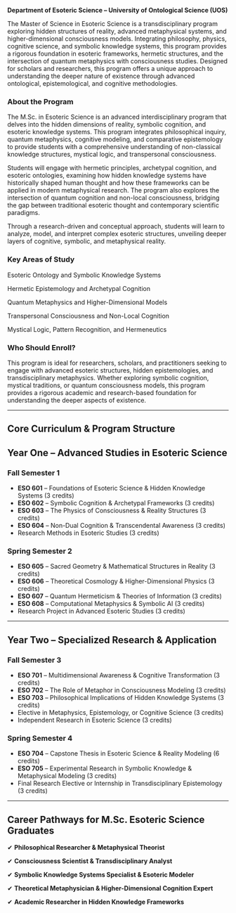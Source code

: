 **Department of Esoteric Science – University of Ontological Science (UOS)**

The Master of Science in Esoteric Science is a transdisciplinary program exploring hidden structures of reality, advanced metaphysical systems, and higher-dimensional consciousness models. Integrating philosophy, physics, cognitive science, and symbolic knowledge systems, this program provides a rigorous foundation in esoteric frameworks, hermetic structures, and the intersection of quantum metaphysics with consciousness studies. Designed for scholars and researchers, this program offers a unique approach to understanding the deeper nature of existence through advanced ontological, epistemological, and cognitive methodologies.

### **About the Program**

The M.Sc. in Esoteric Science is an advanced interdisciplinary program that delves into the hidden dimensions of reality, symbolic cognition, and esoteric knowledge systems. This program integrates philosophical inquiry, quantum metaphysics, cognitive modeling, and comparative epistemology to provide students with a comprehensive understanding of non-classical knowledge structures, mystical logic, and transpersonal consciousness.

Students will engage with hermetic principles, archetypal cognition, and esoteric ontologies, examining how hidden knowledge systems have historically shaped human thought and how these frameworks can be applied in modern metaphysical research. The program also explores the intersection of quantum cognition and non-local consciousness, bridging the gap between traditional esoteric thought and contemporary scientific paradigms.

Through a research-driven and conceptual approach, students will learn to analyze, model, and interpret complex esoteric structures, unveiling deeper layers of cognitive, symbolic, and metaphysical reality.

### **Key Areas of Study**

Esoteric Ontology and Symbolic Knowledge Systems

Hermetic Epistemology and Archetypal Cognition

Quantum Metaphysics and Higher-Dimensional Models

Transpersonal Consciousness and Non-Local Cognition

Mystical Logic, Pattern Recognition, and Hermeneutics

### **Who Should Enroll?**

This program is ideal for researchers, scholars, and practitioners seeking to engage with advanced esoteric structures, hidden epistemologies, and transdisciplinary metaphysics. Whether exploring symbolic cognition, mystical traditions, or quantum consciousness models, this program provides a rigorous academic and research-based foundation for understanding the deeper aspects of existence.

---

## **Core Curriculum & Program Structure**

## **Year One – Advanced Studies in Esoteric Science**

### **Fall Semester 1**

- **ESO 601** – Foundations of Esoteric Science & Hidden Knowledge Systems (3 credits)
- **ESO 602** – Symbolic Cognition & Archetypal Frameworks (3 credits)
- **ESO 603** – The Physics of Consciousness & Reality Structures (3 credits)
- **ESO 604** – Non-Dual Cognition & Transcendental Awareness (3 credits)
- Research Methods in Esoteric Studies (3 credits)

### **Spring Semester 2**

- **ESO 605** – Sacred Geometry & Mathematical Structures in Reality (3 credits)
- **ESO 606** – Theoretical Cosmology & Higher-Dimensional Physics (3 credits)
- **ESO 607** – Quantum Hermeticism & Theories of Information (3 credits)
- **ESO 608** – Computational Metaphysics & Symbolic AI (3 credits)
- Research Project in Advanced Esoteric Studies (3 credits)

---

## **Year Two – Specialized Research & Application**

### **Fall Semester 3**

- **ESO 701** – Multidimensional Awareness & Cognitive Transformation (3 credits)
- **ESO 702** – The Role of Metaphor in Consciousness Modeling (3 credits)
- **ESO 703** – Philosophical Implications of Hidden Knowledge Systems (3 credits)
- Elective in Metaphysics, Epistemology, or Cognitive Science (3 credits)
- Independent Research in Esoteric Science (3 credits)

### **Spring Semester 4**

- **ESO 704** – Capstone Thesis in Esoteric Science & Reality Modeling (6 credits)
- **ESO 705** – Experimental Research in Symbolic Knowledge & Metaphysical Modeling (3 credits)
- Final Research Elective or Internship in Transdisciplinary Epistemology (3 credits)

---

## **Career Pathways for M.Sc. Esoteric Science Graduates**

✔ **Philosophical Researcher & Metaphysical Theorist**

✔ **Consciousness Scientist & Transdisciplinary Analyst**

✔ **Symbolic Knowledge Systems Specialist & Esoteric Modeler**

✔ **Theoretical Metaphysician & Higher-Dimensional Cognition Expert**

✔ **Academic Researcher in Hidden Knowledge Frameworks**